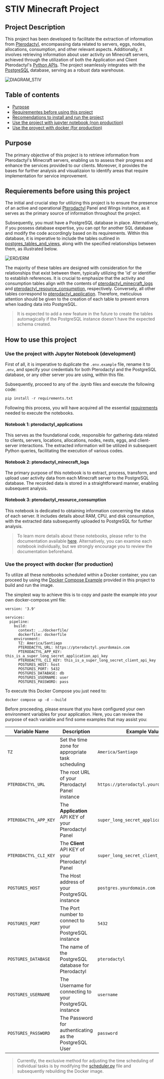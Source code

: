 # STIV Minecraft Project

## Project Description

This project has been developed to facilitate the extraction of information from [Pterodactyl](https://pterodactyl.io), encompassing data related to servers, eggs, nodes, allocations, consumption, and other relevant aspects. Additionally, it involves retrieving information about user activity on Minecraft servers, achieved through the utilization of both the Application and Client Pterodactyl's [Python APIs](https://github.com/iamkubi/pydactyl). The project seamlessly integrates with the [PostgreSQL](https://www.postgresql.org) database, serving as a robust data warehouse.

![DIAGRAM_STIV](images/Diagram_STIV.jpg)

## Table of contents
* [Purpose](#purpose)
* [Requirementes before using this project](#requierements-before-using-this-project)
* [Recomendations to install and run the project](#recomendations-to-install-and-run-the-project)
* [Use the project with jupyter notebook (non production)](#use-the-project-with-jupyter-notebook-non-production)
* [Use the proyect with docker (for production)](#use-the-proyect-with-docker-for-production)

## Purpose

The primary objective of this project is to retrieve information from Pterodactyl's Minecraft servers, enabling us to assess their progress and enhance the services provided to our clients. Moreover, it provides the bases for further analysis and visualizaion to identify areas that require implementation for service improvement.

## Requierements before using this project

The initial and crucial step for utilizing this project is to ensure the presence of an active and operational [Pterodactyl](https://pterodactyl.io) Panel and Wings instance, as it serves as the primary source of information throughout the project.

Subsequently, you must have a PostgreSQL database in place. Alternatively, if you possess database expertise, you can opt for another SQL database and modify the code accordingly based on its requirements. Within this database, it is imperative to include the tables outlined in [postgres_tables_and_views](/postgres_tables_and_views), along with the specified relationships between them, as illustrated below.

![ERD/ERM](images/ERD_pterodactyl.jpg)

The majority of these tables are designed with consideration for the relationships that exist between them, typically utilizing the 'id' or identifier to establish references. It is crucial to emphasize that the activity and consumption tables align with the contents of [pterodactyl_minecraft_logs](/development_notebook/pterodactyl_minecraft_logs.ipynb) and [pterodactyl_resource_consumption](/development_notebook/pterodactyl_resource_consumption.ipynb), respectively. Conversely, all other tables correspond to [pterodactyl_application](/development_notebook/pterodactyl_application.ipynb). Therefore, meticulous attention should be given to the creation of each table to prevent errors when loading data into PostgreSQL.

> It is expected to add a new feature in the future to create the tables automagically if the PostgreSQL instance doesn't have the expected schema created.

## How to use this project

### Use the project with Jupyter Notebook (development)

First of all, it is imperative to duplicate the `.env.example` file, rename it to `.env`, and specify your credentials for both Pterodactyl and the PostgreSQL database, or any other server you are using, within this file.

Subsequently, proceed to any of the .ipynb files and execute the following code:

```python
pip install -r requirements.txt
```

Following this process, you will have acquired all the essential [requirements](/development_notebook/requirements.txt) needed to execute the notebooks.

#### Notebook 1: pterodactyl_applications

This serves as the foundational code, responsible for gathering data related to clients, servers, locations, allocations, nodes, nests, eggs, and client-server interactions. The extracted information will be utilized in subsequent Python queries, facilitating the execution of various codes.

#### Notebook 2: pterodactyl_minecraft_logs

The primary purpose of this notebook is to extract, process, transform, and upload user activity data from each Minecraft server to the PostgreSQL database. The recorded data is stored in a straightforward manner, enabling subsequent analysis.

#### Notebook 3: pterodactyl_resource_consumption

This notebook is dedicated to obtaining information concerning the status of each server. It includes details about RAM, CPU, and disk consumption, with the extracted data subsequently uploaded to PostgreSQL for further analysis.

> To learn more details about these notebooks, please refer to the documentation available [here](/development_notebook). Alternatively, you can examine each notebook individually, but we strongly encourage you to review the documentation beforehand.

### Use the proyect with docker (for production)
To utilize all these notebooks scheduled within a Docker container, you can proceed by using the [Docker Compose Example](dockercompose/docker-compose.example.yml) provided in this project to build and run the image.

The simplest way to achieve this is to copy and paste the example into your own docker-compose.yml file:

```
version: '3.9'

services:
  pipeline:
    build:
      context: ../dockerfile/
      dockerfile: dockerfile
    environment:
      TZ: America/Santiago
      PTERODACTYL_URL: https://pterodactyl.yourdomain.com
      PTERODACTYL_APP_KEY: this_is_a_super_long_secret_application_api_key
      PTERODACTYL_CLI_KEY: this_is_a_super_long_secret_client_api_key
      POSTGRES_HOST: host
      POSTGRES_PORT: 5432
      POSTGRES_DATABASE: db
      POSTGRES_USERNAME: user
      POSTGRES_PASSWORD: pass
```

To execute this Docker Compose you just need to:

```
docker compose up -d --build
```

Before proceeding, please ensure that you have configured your own environment variables for your application. Here, you can review the purpose of each variable and find some examples that may assist you:

| Variable Name     | Description                             | Example Value        |
|-------------------|-----------------------------------------|----------------------|
| `TZ` | Set the time zone for appropriate task scheduling | `America/Santiago` |
| `PTERODACTYL_URL` | The root URL of your Pterodactyl Panel instance | `https://pterodactyl.yourdomain.com` |
| `PTERODACTYL_APP_KEY` | The **Application** API KEY of your Pterodactyl Panel | `super_long_secret_application_api_key` |
| `PTERODACTYL_CLI_KEY` | The **Client** API KEY of your Pterodactyl Panel | `super_long_secret_client_api_key` |
| `POSTGRES_HOST` | The Host address of your PostgreSQL instance | `postgres.yourdomain.com` |
| `POSTGRES_PORT` | The Port number to connect to your PostgreSQL instance | `5432` |
| `POSTGRES_DATABASE` | The name of the PostgreSQL database for Pterodactyl | `pterodactyl` |
| `POSTGRES_USERNAME` | The Username for connecting to your PostgreSQL instance | `username` |
| `POSTGRES_PASSWORD` | The Password for authenticating as the PostgreSQL User | `password` |

> Currently, the exclusive method for adjusting the time scheduling of individual tasks is by modifying the [scheduler.py](dockerfile/scheduler.py) file and subsequently rebuilding the Docker image.